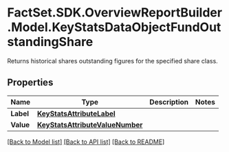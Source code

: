 # FactSet.SDK.OverviewReportBuilder.Model.KeyStatsDataObjectFundOutstandingShare
Returns historical shares outstanding figures for the specified share class.

## Properties

Name | Type | Description | Notes
------------ | ------------- | ------------- | -------------
**Label** | [**KeyStatsAttributeLabel**](KeyStatsAttributeLabel.md) |  | 
**Value** | [**KeyStatsAttributeValueNumber**](KeyStatsAttributeValueNumber.md) |  | 

[[Back to Model list]](../README.md#documentation-for-models) [[Back to API list]](../README.md#documentation-for-api-endpoints) [[Back to README]](../README.md)

